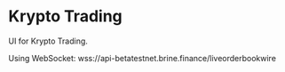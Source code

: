 # Krypto Trading

UI for Krypto Trading.

Using WebSocket: wss://api-betatestnet.brine.finance/liveorderbookwire